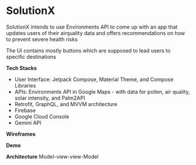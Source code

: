 # SolutionX
SolutionX intends to use Environments API to come up with an app that updates users of their airquality data and offers recommendations on how to prevent severe health risks

The UI contains mostly buttons which are supposed to lead users to specific destinations


**Tech Stacks**
* User Interface: Jetpack Compose, Material Theme, and Compose Libraries
* APIs: Environments API in Google Maps - with data for pollen, air quality, solar intensity, and Palm2API
* Retrofit, GraphQL, and MVVM architecture
* Firebase
* Google Cloud Console
* Gemini API

**Wireframes**



**Demo**



**Architecture**
Model-view-view-Model




